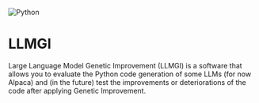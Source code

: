![Python](https://img.shields.io/badge/Python-3776AB?style=for-the-badge&logo=python&logoColor=white)

# LLMGI

Large Language Model Genetic Improvement (LLMGI) is a software that allows you to evaluate the Python code generation of some LLMs (for now Alpaca) and (in the future) test the improvements or deteriorations of the code after applying Genetic Improvement.